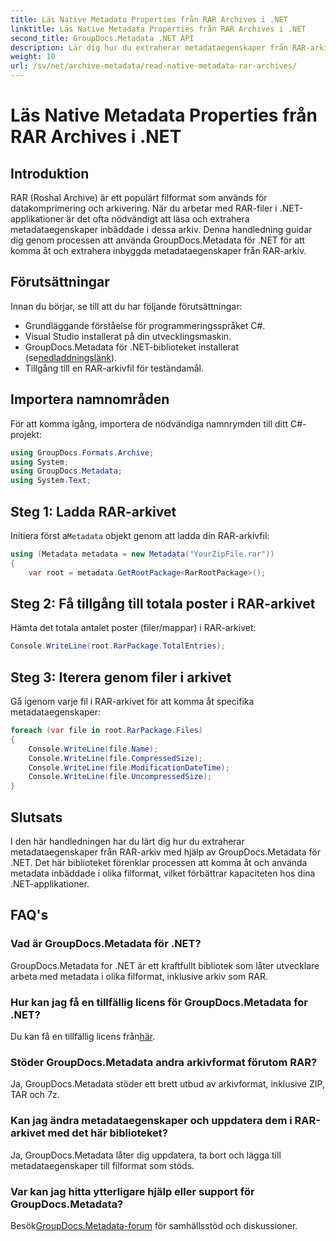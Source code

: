 ```yaml
---
title: Läs Native Metadata Properties från RAR Archives i .NET
linktitle: Läs Native Metadata Properties från RAR Archives i .NET
second_title: GroupDocs.Metadata .NET API
description: Lär dig hur du extraherar metadataegenskaper från RAR-arkiv med GroupDocs.Metadata för .NET i C#. Utforska fildetaljer utan ansträngning.
weight: 10
url: /sv/net/archive-metadata/read-native-metadata-rar-archives/
---
```


# Läs Native Metadata Properties från RAR Archives i .NET

## Introduktion
RAR (Roshal Archive) är ett populärt filformat som används för datakomprimering och arkivering. När du arbetar med RAR-filer i .NET-applikationer är det ofta nödvändigt att läsa och extrahera metadataegenskaper inbäddade i dessa arkiv. Denna handledning guidar dig genom processen att använda GroupDocs.Metadata för .NET för att komma åt och extrahera inbyggda metadataegenskaper från RAR-arkiv.
## Förutsättningar

Innan du börjar, se till att du har följande förutsättningar:
- Grundläggande förståelse för programmeringsspråket C#.
- Visual Studio installerat på din utvecklingsmaskin.
-  GroupDocs.Metadata för .NET-biblioteket installerat (se[nedladdningslänk](https://releases.groupdocs.com/metadata/net/)).
- Tillgång till en RAR-arkivfil för teständamål.

## Importera namnområden
För att komma igång, importera de nödvändiga namnrymden till ditt C#-projekt:
```csharp
using GroupDocs.Formats.Archive;
using System;
using GroupDocs.Metadata;
using System.Text;
```

## Steg 1: Ladda RAR-arkivet
 Initiera först a`Metadata` objekt genom att ladda din RAR-arkivfil:
```csharp
using (Metadata metadata = new Metadata("YourZipFile.rar"))
{
    var root = metadata.GetRootPackage<RarRootPackage>();
```
## Steg 2: Få tillgång till totala poster i RAR-arkivet
Hämta det totala antalet poster (filer/mappar) i RAR-arkivet:
```csharp
Console.WriteLine(root.RarPackage.TotalEntries);
```
## Steg 3: Iterera genom filer i arkivet
Gå igenom varje fil i RAR-arkivet för att komma åt specifika metadataegenskaper:
```csharp
foreach (var file in root.RarPackage.Files)
{
    Console.WriteLine(file.Name);
    Console.WriteLine(file.CompressedSize);
    Console.WriteLine(file.ModificationDateTime);
    Console.WriteLine(file.UncompressedSize);
}
```

## Slutsats
I den här handledningen har du lärt dig hur du extraherar metadataegenskaper från RAR-arkiv med hjälp av GroupDocs.Metadata för .NET. Det här biblioteket förenklar processen att komma åt och använda metadata inbäddade i olika filformat, vilket förbättrar kapaciteten hos dina .NET-applikationer.

## FAQ's
### Vad är GroupDocs.Metadata för .NET?
GroupDocs.Metadata for .NET är ett kraftfullt bibliotek som låter utvecklare arbeta med metadata i olika filformat, inklusive arkiv som RAR.
### Hur kan jag få en tillfällig licens för GroupDocs.Metadata for .NET?
 Du kan få en tillfällig licens från[här](https://purchase.groupdocs.com/temporary-license/).
### Stöder GroupDocs.Metadata andra arkivformat förutom RAR?
Ja, GroupDocs.Metadata stöder ett brett utbud av arkivformat, inklusive ZIP, TAR och 7z.
### Kan jag ändra metadataegenskaper och uppdatera dem i RAR-arkivet med det här biblioteket?
Ja, GroupDocs.Metadata låter dig uppdatera, ta bort och lägga till metadataegenskaper till filformat som stöds.
### Var kan jag hitta ytterligare hjälp eller support för GroupDocs.Metadata?
 Besök[GroupDocs.Metadata-forum](https://forum.groupdocs.com/c/metadata/14) för samhällsstöd och diskussioner.